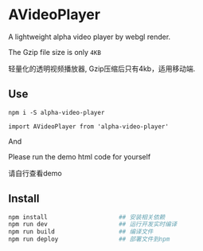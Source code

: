 # AVideoPlayer
A lightweight alpha video player by webgl render.

The Gzip file size is only `4KB`

轻量化的透明视频播放器, Gzip压缩后只有4kb，适用移动端.

## Use
```
npm i -S alpha-video-player

import AVideoPlayer from 'alpha-video-player'
```
And 

Please run the demo html code for yourself

请自行查看demo


## Install

```bash
npm install                    ## 安装相关依赖
npm run dev                    ## 运行开发实时编译
npm run build                  ## 编译文件
npm run deploy                 ## 部署文件到npm
```
